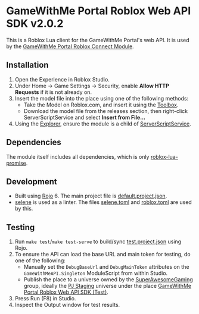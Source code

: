 # GameWithMe Portal Roblox Web API SDK v2.0.2

This is a Roblox Lua client for the GameWithMe Portal's web API. It is used by the [GameWithMe Portal Roblox Connect Module](https://github.com/SuperAwesomeLTD/gwm-portal-roblox-connect-module).

## Installation

1. Open the Experience in Roblox Studio.
2. Under Home &rarr; Game Settings &rarr; Security, enable **Allow HTTP Requests** if it is not already on.
3. Insert the model file into the place using one of the following methods:
   - Take the Model on Roblox.com, and insert it using the [Toolbox](https://developer.roblox.com/en-us/resources/studio/Toolbox).
   - Download the model file from the releases section, then right-click ServerScriptService and select **Insert from File...**
4. Using the [Explorer](https://developer.roblox.com/en-us/resources/studio/Explorer), ensure the module is a child of [ServerScriptService](https://developer.roblox.com/en-us/api-reference/class/ServerScriptService).

## Dependencies

The module itself includes all dependencies, which is only [roblox-lua-promise](https://github.com/evaera/roblox-lua-promise).

## Development

- Built using [Rojo](https://github.com/rojo-rbx/rojo) 6. The main project file is [default.project.json](default.project.json).
- [selene](https://github.com/Kampfkarren/selene) is used as a linter. The files [selene.toml](selene.toml) and [roblox.toml](roblox.toml) are used by this.

## Testing

1. Run `make test`/`make test-serve` to build/sync [test.project.json](test.project.json) using Rojo.
2. To ensure the API can load the base URL and main token for testing, do one of the following:
   - Manually set the `DebugBaseUrl` and `DebugMainToken` attributes on the `GameWithMeAPI.Singleton` ModuleScript from within Studio.
   - Publish the place to a universe owned by the [SuperAwesomeGaming](https://www.roblox.com/groups/12478861/SuperAwesomeGaming) group, ideally the [PJ Staging](https://www.roblox.com/games/8785723516) universe under the place [GameWithMe Portal Roblox Web API SDK (Test)](https://www.roblox.com/games/9290950551).
3. Press Run (F8) in Studio.
4. Inspect the Output window for test results.
